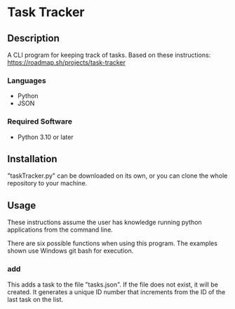 # Task Tracker

## Description
A CLI program for keeping track of tasks. Based on these instructions: https://roadmap.sh/projects/task-tracker

### Languages
* Python
* JSON

### Required Software
* Python 3.10 or later

## Installation
"taskTracker.py" can be downloaded on its own, or you can clone the whole repository to your machine.

## Usage
These instructions assume the user has knowledge running python applications from the command line.

There are six possible functions when using this program. The examples shown use Windows git bash for execution.

### add
This adds a task to the file "tasks.json". If the file does not exist, it will be created. It generates a unique ID number that increments from the ID of the last task on the list.

````py taskTracker.py add "Wash Dishes"